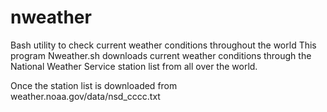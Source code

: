 nweather
========

Bash utility to check current weather conditions throughout the world
This program Nweather.sh downloads current weather conditions through the National Weather Service station list from all over the world.

Once the station list is downloaded from weather.noaa.gov/data/nsd_cccc.txt
